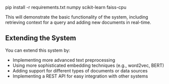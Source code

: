 pip install -r requirements.txt
numpy
scikit-learn
faiss-cpu


This will demonstrate the basic functionality of the system, including retrieving context for a query and adding new documents in real-time.

## Extending the System

You can extend this system by:
- Implementing more advanced text preprocessing
- Using more sophisticated embedding techniques (e.g., word2vec, BERT)
- Adding support for different types of documents or data sources
- Implementing a REST API for easy integration with other systems
